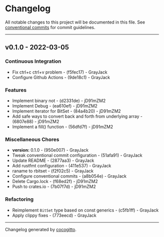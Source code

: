 # Changelog
All notable changes to this project will be documented in this file. See [conventional commits](https://www.conventionalcommits.org/) for commit guidelines.

- - -
## v0.1.0 - 2022-03-05
### Continuous Integration
- Fix ctrl+c ctrl+v problem - (f5fec17) - GrayJack
- Configure Github Actions - (9de18c1) - GrayJack
### Features
- Implement binary not - (d2331de) - jD91mZM2
- Implement Debug - (ea610ef) - jD91mZM2
- Implement iterator for BitSet - (84a4b20) - jD91mZM2
- Add safe ways to convert back and forth from underlying array - (6807e88) - jD91mZM2
- Implement a fill() function - (56dfd7f) - jD91mZM2
### Miscellaneous Chores
- **version:** 0.1.0 - (950e007) - GrayJack
- Tweak conventional commit configuration - (51afa91) - GrayJack
- Update README - (2877aa3) - GrayJack
- Add rustfmt configuration - (411e537) - GrayJack
- raname to rbitset - (f2f02c5) - GrayJack
- Configure conventional commits - (a8b054e) - GrayJack
- Delete Cargo.lock - (f68ed2f) - jD91mZM2
- Push to crates.io - (7b07f7d) - jD91mZM2
### Refactoring
- Reimplement `BitSet` type based on const generics - (c5fb1ff) - GrayJack
- Apply clippy fixes - (773eecd) - GrayJack
- - -

Changelog generated by [cocogitto](https://github.com/cocogitto/cocogitto).